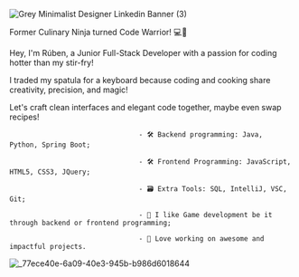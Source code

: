 ![Grey Minimalist Designer Linkedin Banner (3)](https://github.com/RubenAlmeidaSantos/RubenAlmeidaSantos/assets/159732799/b4575c9b-a294-4c3c-8e56-22a18f8aaafd)

Former Culinary Ninja turned Code Warrior! 💻🍳

Hey, I'm Rúben, a Junior Full-Stack Developer with a passion for coding hotter than my stir-fry!

I traded my spatula for a keyboard because coding and cooking share creativity, precision, and magic!

Let's craft clean interfaces and elegant code together, maybe even swap recipes!

                                      
                                    - 🛠️ Backend programming: Java, Python, Spring Boot;

                                    - 🛠️ Frontend Programming: JavaScript, HTML5, CSS3, JQuery;

                                    - 🗃️ Extra Tools: SQL, IntelliJ, VSC, Git;
                                    
                                    - 👀 I like Game development be it through backend or frontend programming;

                                    - 💞️ Love working on awesome and impactful projects.



![_77ece40e-6a09-40e3-945b-b986d6018644](https://github.com/RubenAlmeidaSantos/RubenAlmeidaSantos/assets/159732799/54dffb46-5082-4e4b-bcfd-5e39106440f7)

<!---
RubenAlmeidaSantos/RubenAlmeidaSantos is a ✨ special ✨ repository because its `README.md` (this file) appears on your GitHub profile.
You can click the Preview link to take a look at your changes.
--->
